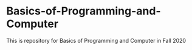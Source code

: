 # Basics-of-Programming-and-Computer
This is repository for Basics of Programming and Computer in Fall 2020
